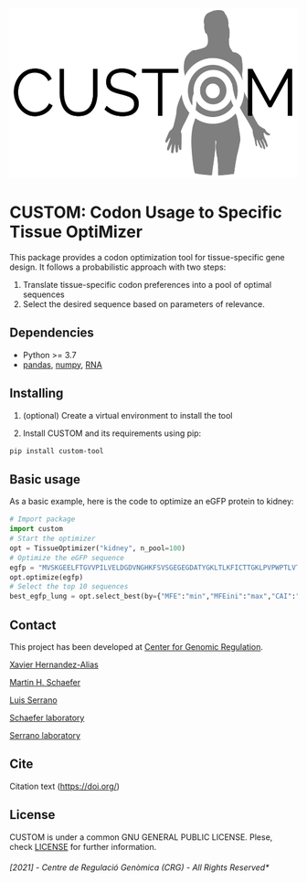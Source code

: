 <p align="center">
	<img src="img/logo.png" width="527" height="300">
</p>

# CUSTOM: Codon Usage to Specific Tissue OptiMizer

This package provides a codon optimization tool for tissue-specific gene design. It follows a probabilistic approach with two steps:
1) Translate tissue-specific codon preferences into a pool of optimal sequences
2) Select the desired sequence based on parameters of relevance.

## Dependencies

- Python >= 3.7
- [pandas](https://pandas.pydata.org/), [numpy](https://numpy.org/), [RNA](https://github.com/ViennaRNA/ViennaRNA)

## Installing

1) (optional) Create a virtual environment to install the tool

2) Install CUSTOM and its requirements using pip:
```bash
pip install custom-tool
```

## Basic usage

As a basic example, here is the code to optimize an eGFP protein to kidney:
```python
# Import package
import custom
# Start the optimizer
opt = TissueOptimizer("kidney", n_pool=100)
# Optimize the eGFP sequence
egfp = "MVSKGEELFTGVVPILVELDGDVNGHKFSVSGEGEGDATYGKLTLKFICTTGKLPVPWPTLVTTLTYGVQCFSRYPDHMKQHDFFKSAMPEGYVQERTIFFKDDGNYKTRAEVKFEGDTLVNRIELKGIDFKEDGNILGHKLEYNYNSHNVYIMADKQKNGIKVNFKIRHNIEDGSVQLADHYQQNTPIGDGPVLLPDNHYLSTQSALSKDPNEKRDHMVLLEFVTAAGITLGMDELYK"
opt.optimize(egfp)
# Select the top 10 sequences
best_egfp_lung = opt.select_best(by={"MFE":"min","MFEini":"max","CAI":"max","CPB":"max","ENC":"min"},homopolymers=7, top=10)
```

## Contact

This project has been developed at [Center for Genomic Regulation](http://www.crg.eu/).

[Xavier Hernandez-Alias](mailto:xavier.hernandez@crg.eu)

[Martin H. Schaefer](mailto:martin.schaefer@ieo.it)

[Luis Serrano](mailto:luis.serrano@crg.eu)

[Schaefer laboratory](https://www.schaeferlab.org)

[Serrano laboratory](http://serranolab.crg.eu)


## Cite

Citation text (https://doi.org/)


## License

CUSTOM is under a common GNU GENERAL PUBLIC LICENSE. Plese, check [LICENSE](./LICENSE) for further information.

###### [2021] - Centre de Regulació Genòmica (CRG) - All Rights Reserved*
